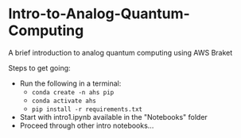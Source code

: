 # Intro-to-Analog-Quantum-Computing
A brief introduction to analog quantum computing using AWS Braket

Steps to get going:
 - Run the following in a terminal:
    - `conda create -n ahs pip`
    - `conda activate ahs`
    - `pip install -r requirements.txt`
 - Start with intro1.ipynb available in the "Notebooks" folder
 - Proceed through other intro notebooks...
